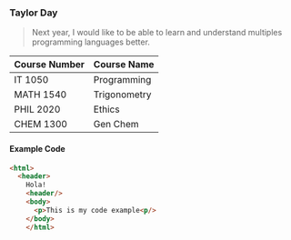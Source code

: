 ### Taylor Day

>Next year, I would like to be able to learn and understand multiples programming languages better.

Course Number | Course Name
--------- | -------
IT 1050 | Programming
MATH 1540 | Trigonometry
PHIL 2020 | Ethics
CHEM 1300 | Gen Chem

#### Example Code
```html
<html>
  <header>
    Hola!
    <header/>
    <body> 
      <p>This is my code example<p/>
    </body>
    </html>
